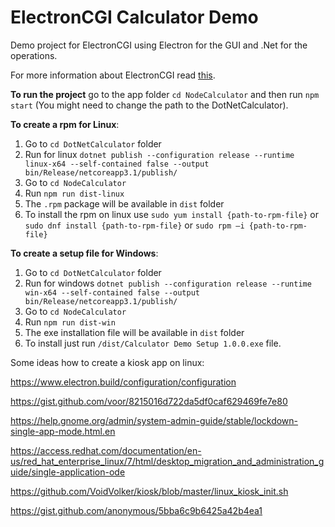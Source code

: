 # ElectronCGI Calculator Demo

Demo project for ElectronCGI using Electron for the GUI and .Net for the operations.

For more information about ElectronCGI read [this](https://www.blinkingcaret.com/2019/11/27/electroncgi-a-solution-to-cross-platform-guis-for-net-core/).

**To run the project** go to the app folder `cd NodeCalculator` and then run `npm start` (You might need to change the path to the DotNetCalculator).

**To create a rpm for Linux**:
1. Go to `cd DotNetCalculator` folder
2. Run for linux `dotnet publish --configuration release --runtime linux-x64 --self-contained false --output bin/Release/netcoreapp3.1/publish/`
3. Go to `cd NodeCalculator`
4. Run `npm run dist-linux`
5. The `.rpm` package will be available in `dist` folder
6. To install the rpm on linux use `sudo yum install {path-to-rpm-file}` or `sudo dnf install {path-to-rpm-file}` or `sudo rpm –i {path-to-rpm-file}`

**To create a setup file for Windows**:
1. Go to `cd DotNetCalculator` folder
2. Run for windows `dotnet publish --configuration release --runtime win-x64 --self-contained false --output bin/Release/netcoreapp3.1/publish/`
3. Go to `cd NodeCalculator`
4. Run `npm run dist-win`
5. The exe installation file will be available in `dist` folder
6. To install just run `/dist/Calculator Demo Setup 1.0.0.exe` file.

Some ideas how to create a kiosk app on linux:

https://www.electron.build/configuration/configuration

https://gist.github.com/voor/8215016d722da5df0caf629469fe7e80

https://help.gnome.org/admin/system-admin-guide/stable/lockdown-single-app-mode.html.en

https://access.redhat.com/documentation/en-us/red_hat_enterprise_linux/7/html/desktop_migration_and_administration_guide/single-application-ode

https://github.com/VoidVolker/kiosk/blob/master/linux_kiosk_init.sh

https://gist.github.com/anonymous/5bba6c9b6425a42b4ea1
